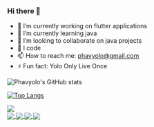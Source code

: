### Hi there 👋


<!-- **Phavyolo/Phavyolo** is a ✨ _special_ ✨ repository because its `README.md` (this file) appears on your GitHub profile. -->

<!-- Here are some ideas to get you started: -->

- 🔭 I’m currently working on flutter applications
- 🌱 I’m currently learning java
- 👯 I’m looking to collaborate on java projects
- 💬 I code
- 📫 How to reach me: phavyolo@gmail.com
- ⚡ Fun fact: Yolo Only Live Once

![Phavyolo's GitHub stats](https://github-readme-stats.vercel.app/api?username=Phavyolo&show_icons=true&theme=merko&count_private=true)

[![Top Langs](https://github-readme-stats.vercel.app/api/top-langs/?username=Phavyolo&layout=compact&theme=merko)](https://github.com/Phavylolo/github-readme-stats)

<div>
<a href="#">
  <img align="center" src="https://github-readme-stats.vercel.app/api/top-langs/?username=Phavyolo&layout=compact&theme=merkot" />
</a>
</div>

<!-- [![Readme Card](https://github-readme-stats.vercel.app/api/pin/?username=Phavyolo&repo=functional-programming-with-java&theme=merko)](https://github.com/Phavyolo/functional-programming-with-java)

[![Readme Card](https://github-readme-stats.vercel.app/api/pin/?username=Phavyolo&repo=simple_calculator_with_getx&theme=merko)](https://github.com/Phavyolo/simple_calculator_with_getx)

[![Readme Card](https://github-readme-stats.vercel.app/api/pin/?username=Phavyolo&repo=mockito&theme=merko)](https://github.com/Phavyolo/mockito)

[![Readme Card](https://github-readme-stats.vercel.app/api/pin/?username=Phavyolo&repo=junit&theme=merko)](https://github.com/Phavyolo/junit) -->

<div>
<a href="https://github.com/Phavyolo/functional-programming-with-java">
  <img align="center" src="https://github-readme-stats.vercel.app/api/pin/?username=Phavyolo&repo=functional-programming-with-java&theme=merko" />
</a>

<a href="https://github.com/Phavyolo/simple_calculator_with_getx">
  <img align="center" src="https://github-readme-stats.vercel.app/api/pin/?username=Phavyolo&repo=simple_calculator_with_getx&theme=merko" />
</a>

<a href="https://github.com/Phavyolo/mockito">
  <img align="center" src="https://github-readme-stats.vercel.app/api/pin/?username=Phavyolo&repo=mockito&theme=merko" />
</a>

<a href="https://github.com/Phavyolo/junit">
  <img align="center" src="https://github-readme-stats.vercel.app/api/pin/?username=Phavyolo&repo=junit&theme=merko" />
</a>
</div>


